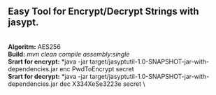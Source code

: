## Easy Tool for Encrypt/Decrypt Strings with jasypt. ##
\
**Algoritm:** AES256\
**Build:** *mvn clean compile assembly:single* \
**Srart for encrypt:** *java -jar target/jasyptutil-1.0-SNAPSHOT-jar-with-dependencies.jar enc PwdToEncrypt secret \
**Srart for decrypt:** *java -jar target/jasyptutil-1.0-SNAPSHOT-jar-with-dependencies.jar dec X334XeSe3223e secret \




